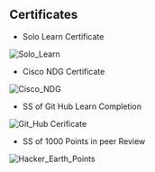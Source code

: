 ## Certificates

   * Solo Learn Certificate

   ![Solo_Learn](https://user-images.githubusercontent.com/94365143/152686750-11ed4a52-c4f7-465b-b779-74179ca08785.png)
  
   * Cisco NDG Certificate
   
   ![Cisco_NDG](https://user-images.githubusercontent.com/94365143/152686800-a3b1d3a1-286f-4542-96da-ace1e7e22143.png)
   
   * SS of Git Hub Learn Completion

   ![Git_Hub Cerificate](https://user-images.githubusercontent.com/94365143/152686808-b141fada-1177-44cb-a893-e7ddf76e515e.png)
   
   * SS of 1000 Points in peer Review

   ![Hacker_Earth_Points](https://user-images.githubusercontent.com/94365143/153505648-8b0db1d5-925f-4a99-83ad-3d73e0ce2a97.png)
